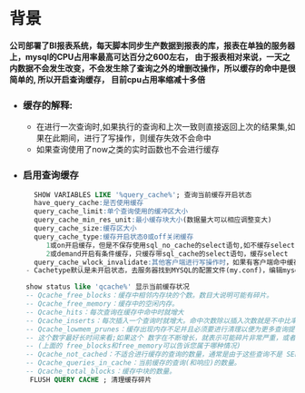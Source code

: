 # 背景
**公司部署了BI报表系统，每天脚本同步生产数据到报表的库，报表在单独的服务器上，mysql的CPU占用率最高可达百分之600左右， 由于报表相对来说，一天之内数据不会发生改变，不会发生除了查询之外的增删改操作，所以缓存的命中是很简单的, 所以开启查询缓存， 目前cpu占用率缩减十多倍** 
- ### 缓存的解释:
    - 在进行一次查询时,如果执行的查询和上次一致则直接返回上次的结果集,如果在此期间，进行了写操作，则缓存失效不会命中
    - 如果查询使用了now之类的实时函数也不会进行缓存
- ### 启用查询缓存
```sql
      SHOW VARIABLES LIKE '%query_cache%'; 查询当前缓存开启状态
      have_query_cache:是否使用缓存
      query_cache_limit:单个查询使用的缓冲区大小
      query_cache_min_res_unit:最小缓存块大小(数据量大可以相应调整变大)
      query_cache_size:缓存区大小
      query_cache_type:缓存开启状态0或off关闭缓存 
         1或on开启缓存，但是不保存使用sql_no_cache的select语句,如不缓存select  sql_no_cache name from wei where id=2 
         2或demand开启有条件缓存，只缓存带sql_cache的select语句，缓存select  sql_cache name from wei where id=4 
      query_cache_wlock_invalidate:其他客户端进行写操作时，如果有客户端命中缓存 ，是否直接返回cache结果，还是等待写入完毕
    - Cachetype默认是未开启状态，去服务器找到MYSQL的配置文件(my.conf)，编辑mysqlld下的配置，把cachetype设置为1，重启mysql
```
```sql
    show status like 'qcache%' 显示当前缓存状况
    -- Qcache_free_blocks：缓存中相邻内存块的个数。数目大说明可能有碎片。
    -- Qcache_free_memory：缓存中的空闲内存。
    -- Qcache_hits：每次查询在缓存中命中时就增大
    -- Qcache_inserts：每次插入一个查询时就增大。命中次数除以插入次数就是不中比率。
    -- Qcache_lowmem_prunes：缓存出现内存不足并且必须要进行清理以便为更多查询提供空间的次数。-- --
    -- 这个数字最好长时间来看;如果这个 数字在不断增长，就表示可能碎片非常严重，或者内存很少。
    -- (上面的 free_blocks和free_memory可以告诉您属于哪种情况)
    -- Qcache_not_cached：不适合进行缓存的查询的数量，通常是由于这些查询不是 SELECT 语句或者用了now()之类的函数。
    -- Qcache_queries_in_cache：当前缓存的查询(和响应)的数量。
    -- Qcache_total_blocks：缓存中块的数量。
     FLUSH QUERY CACHE ; 清理缓存碎片
 ```
    
 
 
 

 